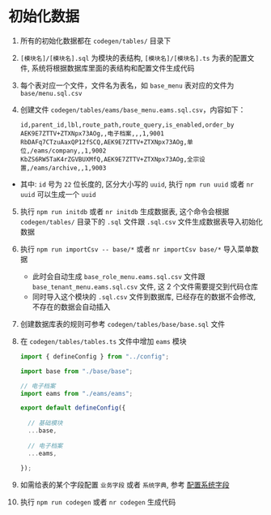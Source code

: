# 初始化数据

1. 所有的初始化数据都在 `codegen/tables/` 目录下
2. `[模块名]/[模块名].sql` 为模块的表结构, `[模块名]/[模块名].ts` 为表的配置文件, 系统将根据数据库里面的表结构和配置文件生成代码
3. 每个表对应一个文件，文件名为表名，如 `base_menu` 表对应的文件为 `base/menu.sql.csv`
4. 创建文件 `codegen/tables/eams/base_menu.eams.sql.csv`，内容如下：
  
    ```csv
    id,parent_id,lbl,route_path,route_query,is_enabled,order_by
    AEK9E7ZTTV+ZTXNpx73AOg,,电子档案,,,1,9001
    RbDAFq7CTzuAaxQP12fSCQ,AEK9E7ZTTV+ZTXNpx73AOg,单位,/eams/company,,1,9002
    KbZS6RW5TaK4rZGVBUXMfQ,AEK9E7ZTTV+ZTXNpx73AOg,全宗设置,/eams/archive,,1,9003
    ```
  
  - 其中: `id` 号为 `22` 位长度的, 区分大小写的 `uuid`, 执行 `npm run uuid` 或者 `nr uuid` 可以生成一个 `uuid`
  
5. 执行 `npm run initdb` 或者 `nr initdb` 生成数据表, 这个命令会根据 `codegen/tables/` 目录下的 `.sql` 文件跟 `.sql.csv` 文件生成数据表导入初始化数据

6. 执行 `npm run importCsv -- base/*` 或者 `nr importCsv base/*` 导入菜单数据
    - 此时会自动生成 `base_role_menu.eams.sql.csv` 文件跟 `base_tenant_menu.eams.sql.csv` 文件, 这 2 个文件需要提交到代码仓库
    - 同时导入这个模块的 `.sql.csv` 文件到数据库, 已经存在的数据不会修改, 不存在的数据会自动插入

7. 创建数据库表的规则可参考 `codegen/tables/base/base.sql` 文件

8. 在 `codegen/tables/tables.ts` 文件中增加 `eams` 模块
    ```ts
    import { defineConfig } from "../config";

    import base from "./base/base";

    // 电子档案
    import eams from "./eams/eams";

    export default defineConfig({
      
      // 基础模块
      ...base,
      
      // 电子档案
      ...eams,
      
    });
    ```
9. 如需给表的某个字段配置 `业务字段` 或者 `系统字典`, 参考 [配置系统字段](./dict)
9. 执行 `npm run codegen` 或者 `nr codegen` 生成代码
